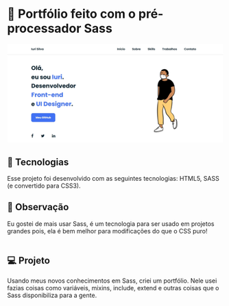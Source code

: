 # 🦩 Portfólio feito com o pré-processador Sass<br>

![Resultado final do projeto](image/resultado.jpg)

## 🚀 Tecnologias<br>
Esse projeto foi desenvolvido com as seguintes tecnologias: HTML5, SASS (e convertido para CSS3).

## 🌳 Observação<br>
Eu gostei de mais usar Sass, é um tecnologia para ser usado em projetos grandes pois, ela é bem melhor para modificações do que o CSS puro!<br><br>

## 💻 Projeto<br>
Usando meus novos conhecimentos em Sass, criei um portfólio. Nele usei fazias coisas como variáveis, mixins, include, extend e outras coisas que o Sass disponibiliza para a gente.

